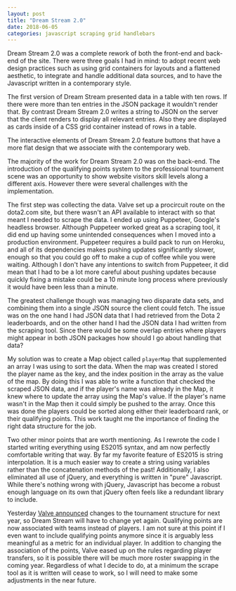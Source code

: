 ```yaml
---
layout: post
title: "Dream Stream 2.0"
date: 2018-06-05
categories: javascript scraping grid handlebars
---
```


Dream Stream 2.0 was a complete rework of both the front-end and back-end of the site. There were three goals I had in mind: to adopt recent web design practices such as using grid containers for layouts and a flattened aesthetic, to integrate and handle additional data sources, and to have the Javascript written in a contemporary style.

The first version of Dream Stream presented data in a table with ten rows. If there were more than ten entries in the JSON package it wouldn't render that. By contrast Dream Stream 2.0 writes a string to JSON on the server that the client renders to display all relevant entries. Also they are displayed as cards inside of a CSS grid container instead of rows in a table.

The interactive elements of Dream Stream 2.0 feature buttons that have a more flat design that we associate with the contemporary web.

The majority of the work for Dream Stream 2.0 was on the back-end. The introduction of the qualifying points system to the professional tournament scene was an opportunity to show website visitors skill levels along a different axis. However there were several challenges with the implementation.

The first step was collecting the data. Valve set up a procircuit route on the dota2.com site, but there wasn't an API available to interact with so that meant I needed to scrape the data. I ended up using Puppeteer, Google's headless browser. Although Puppeteer worked great as a scraping tool, it did end up having some unintended consequences when I moved into a production environment. Puppeteer requires a build pack to run on Heroku, and all of its dependencies makes pushing updates significantly slower, enough so that you could go off to make a cup of coffee while you were waiting. Although I don't have any intentions to switch from Puppeteer, it did mean that I had to be a lot more careful about pushing updates because quickly fixing a mistake could be a 10 minute long process where previously it would have been less than a minute.

The greatest challenge though was managing two disparate data sets, and combining them into a single JSON source the client could fetch. The issue was on the one hand I had JSON data that I had retrieved from the Dota 2 leaderboards, and on the other hand I had the JSON data I had written from the scraping tool. Since there would be some overlap entries where players might appear in both JSON packages how should I go about handling that data?

My solution was to create a Map object called `playerMap` that supplemented an array I was using to sort the data. When the map was created I stored the player name as the key, and the index position in the array as the value of the map. By doing this I was able to write a function that checked the scraped JSON data, and if the player's name was already in the Map, it knew where to update the array using the Map's value. If the player's name wasn't in the Map then it could simply be pushed to the array. Once this was done the players could be sorted along either their leaderboard rank, or their qualifying points. This work taught me the importance of finding the right data structure for the job.

Two other minor points that are worth mentioning. As I rewrote the code I started writing everything using ES2015 syntax, and am now perfectly comfortable writing that way. By far my favorite feature of ES2015 is string interpolation. It is a much easier way to create a string using variables rather than the concatenation methods of the past! Additionally, I also eliminated all use of jQuery, and everything is written in "pure" Javascript. While there's nothing wrong with jQuery, Javascript has become a robust enough language on its own that jQuery often feels like a redundant library to include.

Yesterday <a href="http://blog.dota2.com/2018/06/the-dota-pro-circuit-2018-2019/">Valve announced</a> changes to the tournament structure for next year, so Dream Stream will have to change yet again. Qualifying points are now associated with teams instead of players. I am not sure at this point if I even want to include qualifying points anymore since it is arguably less meaningful as a metric for an individual player. In addition to changing the association of the points, Valve eased up on the rules regarding player transfers, so it is possible there will be much more roster swapping in the coming year. Regardless of what I decide to do, at a minimum the scrape tool as it is written will cease to work, so I will need to make some adjustments in the near future.
